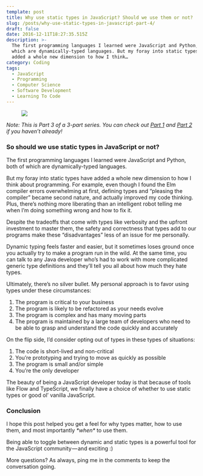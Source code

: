 ```yaml
---
template: post
title: Why use static types in JavaScript? Should we use them or not?
slug: /posts/why-use-static-types-in-javascript-part-4/
draft: false
date: 2016-12-11T18:27:35.515Z
description: >-
  The first programming languages I learned were JavaScript and Python, both of
  which are dynamically-typed languages. But my foray into static types have
  added a whole new dimension to how I think…
category: Coding
tags:
  - JavaScript
  - Programming
  - Computer Science
  - Software Development
  - Learning To Code
---
```

<figure>

![](/media/why-use-static-types-in-javascript-part-4-0.jpeg)

</figure>

_Note: This is Part 3 of a 3-part series. You can check out_ [_Part 1_](https://medium.freecodecamp.com/why-use-static-types-in-javascript-part-1-8382da1e0adb#.91629ow6y) _and_ [_Part 2_](https://medium.com/@preethikasireddy/why-use-static-types-in-javascript-part-2-part-3-be699ee7be60#.j4viwr6km) _if you haven’t already!_

### So should we use static types in JavaScript or not?

The first programming languages I learned were JavaScript and Python, both of which are dynamically-typed languages.

But my foray into static types have added a whole new dimension to how I think about programming. For example, even though I found the Elm compiler errors overwhelming at first, defining types and “pleasing the compiler” became second nature, and actually improved my code thinking. Plus, there’s nothing more liberating than an intelligent robot telling me when I’m doing something wrong and how to fix it.

Despite the tradeoffs that come with types like verbosity and the upfront investment to master them, the safety and correctness that types add to our programs make these “disadvantages” less of an issue for me personally.

Dynamic typing feels faster and easier, but it sometimes loses ground once you actually try to make a program run in the wild. At the same time, you can talk to any Java developer who’s had to work with more complicated generic type definitions and they’ll tell you all about how much they hate types.

Ultimately, there’s no silver bullet. My personal approach is to favor using types under these circumstances:

1. The program is critical to your business
2. The program is likely to be refactored as your needs evolve
3. The program is complex and has many moving parts
4. The program is maintained by a large team of developers who need to be able to grasp and understand the code quickly and accurately

On the flip side, I’d consider opting out of types in these types of situations:

1. The code is short-lived and non-critical
2. You’re prototyping and trying to move as quickly as possible
3. The program is small and/or simple
4. You’re the only developer

The beauty of being a JavaScript developer today is that because of tools like Flow and TypeScript, we finally have a choice of whether to use static types or good ol’ vanilla JavaScript.

### Conclusion

I hope this post helped you get a feel for why types matter, how to use them, and most importantly _\*when\*_ to use them.

Being able to toggle between dynamic and static types is a powerful tool for the JavaScript community — and exciting :)

More questions? As always, ping me in the comments to keep the conversation going.
